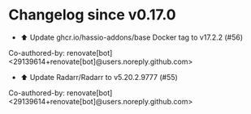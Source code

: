 # Changelog since v0.17.0
- ⬆️ Update ghcr.io/hassio-addons/base Docker tag to v17.2.2 (#56)

Co-authored-by: renovate[bot] <29139614+renovate[bot]@users.noreply.github.com> 
- ⬆️ Update Radarr/Radarr to v5.20.2.9777 (#55)

Co-authored-by: renovate[bot] <29139614+renovate[bot]@users.noreply.github.com> 
